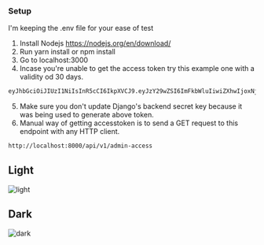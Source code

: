 ### Setup
I'm keeping the .env file for your ease of test

1. Install Nodejs https://nodejs.org/en/download/
2. Run yarn install or npm install
3. Go to localhost:3000
4. Incase you're unable to get the access token try this example one with a validity od 30 days.
```txt
eyJhbGciOiJIUzI1NiIsInR5cCI6IkpXVCJ9.eyJzY29wZSI6ImFkbWluIiwiZXhwIjoxNjc2MTIyNjkzLCJpYXQiOjE2NzM1MzA2OTN9.fvnTSkNrNxLhNtHUl43Q-5DrwSNPyarSyne23O9dJMI
```
5. Make sure you don't update Django's backend secret key because it was being used to generate above token.
6. Manual way of getting accesstoken is to send a GET request to this endpoint with any HTTP client.
```txt
http://localhost:8000/api/v1/admin-access
```

## Light
<img src="https://i.postimg.cc/66VrLqYJ/message-board-white.png" alt="light">

## Dark
<img src="https://i.postimg.cc/2yY4NNjK/message-board-black.png" alt="dark">